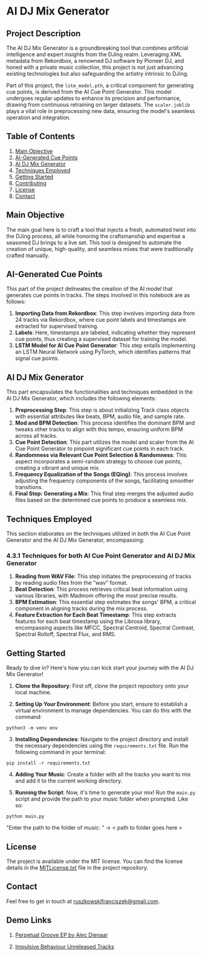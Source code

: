 # AI DJ Mix Generator

## Project Description

The AI DJ Mix Generator is a groundbreaking tool that combines artificial intelligence and expert insights from the DJing realm. Leveraging XML metadata from Rekordbox, a renowned DJ software by Pioneer DJ, and honed with a private music collection, this project is not just advancing existing technologies but also safeguarding the artistry intrinsic to DJing.

Part of this project, the `lstm_model.pth`, a critical component for generating cue points, is derived from the AI Cue Point Generator. This model undergoes regular updates to enhance its precision and performance, drawing from continuous retraining on larger datasets. The `scaler.joblib` plays a vital role in preprocessing new data, ensuring the model's seamless operation and integration.

## Table of Contents

1. [Main Objective](#main-objective)
2. [AI-Generated Cue Points](#ai-generated-cue-points)
3. [AI DJ Mix Generator](#ai-dj-mix-generator)
4. [Techniques Employed](#techniques-employed)
5. [Getting Started](#getting-started)
6. [Contributing](#contributing)
7. [License](#license)
8. [Contact](#contact)

## Main Objective

The main goal here is to craft a tool that injects a fresh, automated twist into the DJing process, all while honoring the craftsmanship and expertise a seasoned DJ brings to a live set. This tool is designed to automate the creation of unique, high-quality, and seamless mixes that were traditionally crafted manually.

## AI-Generated Cue Points

This part of the project delineates the creation of the AI model that generates cue points in tracks. The steps involved in this notebook are as follows:

1. **Importing Data from Rekordbox**: This step involves importing data from 24 tracks via Rekordbox, where cue point labels and timestamps are extracted for supervised training.
2. **Labels**: Here, timestamps are labeled, indicating whether they represent cue points, thus creating a supervised dataset for training the model.
3. **LSTM Model for AI Cue Point Generator**: This step entails implementing an LSTM Neural Network using PyTorch, which identifies patterns that signal cue points.

## AI DJ Mix Generator

This part encapsulates the functionalities and techniques embedded in the AI DJ Mix Generator, which includes the following elements:

1. **Preprocessing Step**: This step is about initializing Track class objects with essential attributes like beats, BPM, audio file, and sample rate.
2. **Mod and BPM Detection**: This process identifies the dominant BPM and tweaks other tracks to align with this tempo, ensuring uniform BPM across all tracks.
3. **Cue Point Detection**: This part utilizes the model and scaler from the AI Cue Point Generator to pinpoint significant cue points in each track.
4. **Randomness via Relevant Cue Point Selection & Randomness**: This aspect incorporates a semi-random strategy to choose cue points, creating a vibrant and unique mix.
5. **Frequency Equalization of the Songs (EQing)**: This process involves adjusting the frequency components of the songs, facilitating smoother transitions.
6. **Final Step: Generating a Mix**: This final step merges the adjusted audio files based on the determined cue points to produce a seamless mix.

## Techniques Employed

This section elaborates on the techniques utilized in both the AI Cue Point Generator and the AI DJ Mix Generator, encompassing:

### 4.3.1 Techniques for both AI Cue Point Generator and AI DJ Mix Generator

1. **Reading from WAV File**: This step initiates the preprocessing of tracks by reading audio files from the "wav" format.
2. **Beat Detection**: This process retrieves critical beat information using various libraries, with Madmom offering the most precise results.
3. **BPM Estimation**: This essential step estimates the songs' BPM, a critical component in aligning tracks during the mix process.
4. **Feature Extraction for Each Beat Timestamp**: This step extracts features for each beat timestamp using the Librosa library, encompassing aspects like MFCC, Spectral Centroid, Spectral Contrast, Spectral Rolloff, Spectral Flux, and RMS.

## Getting Started

Ready to dive in? Here's how you can kick start your journey with the AI DJ Mix Generator!

1. **Clone the Repository**: First off, clone the project repository onto your local machine.
   
2. **Setting Up Your Environment**: Before you start, ensure to establish a virtual environment to manage dependencies. You can do this with the command:


```python3 -m venv env```

3. **Installing Dependencies**: Navigate to the project directory and install the necessary dependencies using the `requirements.txt` file. Run the following command in your terminal:

```pip install -r requirements.txt```

4. **Adding Your Music**: Create a folder with all the tracks you want to mix and add it to the current working directory.

5. **Running the Script**: Now, it's time to generate your mix! Run the `main.py` script and provide the path to your music folder when prompted. Like so:

```python main.py```

"Enter the path to the folder of music: " -> < path to folder goes here >  

## License

The project is available under the MIT license. You can find the license details in the [MITLicense.txt](MITLicense.txt) file in the project repository.

## Contact

Feel free to get in touch at ruszkowskifranciszek@gmail.com.

## Demo Links

1. [Perpetual Groove EP by Alec Dienaar](https://soundcloud.com/franas_oven/demo1/s-IsV4HEA5Yz9?si=cba3a18e72ea4370af040972a7518700&utm_source=clipboard&utm_medium=text&utm_campaign=social_sharing)

2. [Impulsive Behaviour Unreleased Tracks](https://soundcloud.com/franas_oven/demo2/s-1TFiSgjzuqh?si=7edcb49667814dc898a7243b49bf7cd7&utm_source=clipboard&utm_medium=text&utm_campaign=social_sharing)
